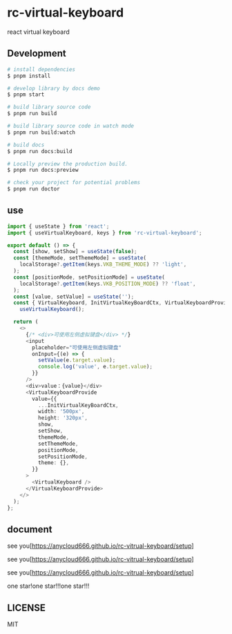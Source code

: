 # rc-virtual-keyboard

react virtual keyboard

## Development

```bash
# install dependencies
$ pnpm install

# develop library by docs demo
$ pnpm start

# build library source code
$ pnpm run build

# build library source code in watch mode
$ pnpm run build:watch

# build docs
$ pnpm run docs:build

# Locally preview the production build.
$ pnpm run docs:preview

# check your project for potential problems
$ pnpm run doctor
```

## use

```ts
import { useState } from 'react';
import { useVirtualKeyboard, keys } from 'rc-virtual-keyboard';

export default () => {
  const [show, setShow] = useState(false);
  const [themeMode, setThemeMode] = useState(
    localStorage?.getItem(keys.VKB_THEME_MODE) ?? 'light',
  );
  const [positionMode, setPositionMode] = useState(
    localStorage?.getItem(keys.VKB_POSITION_MODE) ?? 'float',
  );
  const [value, setValue] = useState('');
  const { VirtualKeyboard, InitVirtualKeyBoardCtx, VirtualKeyboardProvide } =
    useVirtualKeyboard();

  return (
    <>
      {/* <div>可使用左侧虚拟键盘</div> */}
      <input
        placeholder="可使用左侧虚拟键盘"
        onInput={(e) => {
          setValue(e.target.value);
          console.log('value', e.target.value);
        }}
      />
      <div>value：{value}</div>
      <VirtualKeyboardProvide
        value={{
          ...InitVirtualKeyBoardCtx,
          width: '500px',
          height: '320px',
          show,
          setShow,
          themeMode,
          setThemeMode,
          positionMode,
          setPositionMode,
          theme: {},
        }}
      >
        <VirtualKeyboard />
      </VirtualKeyboardProvide>
    </>
  );
};

```

## document

see you[https://anycloud666.github.io/rc-vitrual-keyboard/setup]

see you[https://anycloud666.github.io/rc-vitrual-keyboard/setup]

see you[https://anycloud666.github.io/rc-vitrual-keyboard/setup]

one star!one star!!!one star!!!

## LICENSE

MIT
